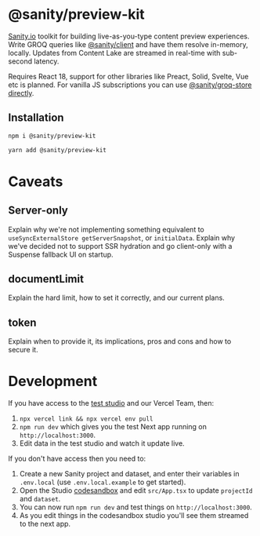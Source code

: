# @sanity/preview-kit

[Sanity.io](https://www.sanity.io/?utm_source=github&utm_medium=readme&utm_campaign=preview-kit) toolkit for building live-as-you-type content preview experiences.
Write GROQ queries like [@sanity/client](https://github.com/sanity-io/client) and have them resolve in-memory, locally. Updates from Content Lake are streamed in real-time with sub-second latency.

Requires React 18, support for other libraries like Preact, Solid, Svelte, Vue etc is planned. For vanilla JS subscriptions you can use [@sanity/groq-store](https://github.com/sanity-io/groq-store) [directly](https://github.com/sanity-io/groq-store/blob/main/example/example.ts).

## Installation

```bash
npm i @sanity/preview-kit
```

```bash
yarn add @sanity/preview-kit
```

# Caveats

## Server-only

Explain why we're not implementing something equivalent to `useSyncExternalStore getServerSnapshot`, or `initialData`. Explain why we've decided not to support SSR hydration and go client-only with a Suspense fallback UI on startup.

## documentLimit

Explain the hard limit, how to set it correctly, and our current plans.

## token

Explain when to provide it, its implications, pros and cons and how to secure it.

# Development

If you have access to the [test studio](https://preview-kit-test-studio.sanity.build) and our Vercel Team, then:

1. `npx vercel link && npx vercel env pull`
2. `npm run dev` which gives you the test Next app running on `http://localhost:3000`.
3. Edit data in the test studio and watch it update live.

If you don't have access then you need to:

1. Create a new Sanity project and dataset, and enter their variables in `.env.local` (use `.env.local.example` to get started).
2. Open the Studio [codesandbox](https://codesandbox.io/s/github/sanity-io/preview-kit/tree/main/studio) and edit `src/App.tsx` to update `projectId` and `dataset`.
3. You can now run `npm run dev` and test things on `http://localhost:3000`.
4. As you edit things in the codesandbox studio you'll see them streamed to the next app.
